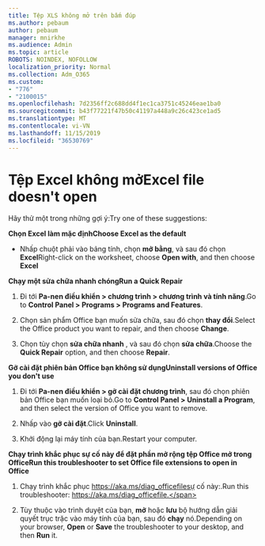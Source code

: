 ```yaml
---
title: Tệp XLS không mở trên bấm đúp
ms.author: pebaum
author: pebaum
manager: mnirkhe
ms.audience: Admin
ms.topic: article
ROBOTS: NOINDEX, NOFOLLOW
localization_priority: Normal
ms.collection: Adm_O365
ms.custom:
- "776"
- "2100015"
ms.openlocfilehash: 7d2356ff2c688dd4f1ec1ca3751c45246eae1ba0
ms.sourcegitcommit: b43f77221f47b50c41197a448a9c26c423ce1ad5
ms.translationtype: MT
ms.contentlocale: vi-VN
ms.lasthandoff: 11/15/2019
ms.locfileid: "36530769"
---
```

# <a name="excel-file-doesnt-open"></a><span data-ttu-id="9ff31-102">Tệp Excel không mở</span><span class="sxs-lookup"><span data-stu-id="9ff31-102">Excel file doesn't open</span></span>

<span data-ttu-id="9ff31-103">Hãy thử một trong những gợi ý:</span><span class="sxs-lookup"><span data-stu-id="9ff31-103">Try one of these suggestions:</span></span>

<span data-ttu-id="9ff31-104">**Chọn Excel làm mặc định**</span><span class="sxs-lookup"><span data-stu-id="9ff31-104">**Choose Excel as the default**</span></span>

* <span data-ttu-id="9ff31-105">Nhấp chuột phải vào bảng tính, chọn **mở bằng**, và sau đó chọn **Excel**</span><span class="sxs-lookup"><span data-stu-id="9ff31-105">Right-click on the worksheet, choose **Open with**, and then choose **Excel**</span></span>

<span data-ttu-id="9ff31-106">**Chạy một sửa chữa nhanh chóng**</span><span class="sxs-lookup"><span data-stu-id="9ff31-106">**Run a Quick Repair**</span></span>

1. <span data-ttu-id="9ff31-107">Đi tới **Pa-nen điều khiển > chương trình > chương trình và tính năng**.</span><span class="sxs-lookup"><span data-stu-id="9ff31-107">Go to **Control Panel > Programs > Programs and Features**.</span></span>

2. <span data-ttu-id="9ff31-108">Chọn sản phẩm Office bạn muốn sửa chữa, sau đó chọn **thay đổi**.</span><span class="sxs-lookup"><span data-stu-id="9ff31-108">Select the Office product you want to repair, and then choose **Change**.</span></span>

3. <span data-ttu-id="9ff31-109">Chọn tùy chọn **sửa chữa nhanh** , và sau đó chọn **sửa chữa**.</span><span class="sxs-lookup"><span data-stu-id="9ff31-109">Choose the **Quick Repair** option, and then choose **Repair**.</span></span>

<span data-ttu-id="9ff31-110">**Gỡ cài đặt phiên bản Office bạn không sử dụng**</span><span class="sxs-lookup"><span data-stu-id="9ff31-110">**Uninstall versions of Office you don't use**</span></span>

1. <span data-ttu-id="9ff31-111">Đi tới **Pa-nen điều khiển > gỡ cài đặt chương trình**, sau đó chọn phiên bản Office bạn muốn loại bỏ.</span><span class="sxs-lookup"><span data-stu-id="9ff31-111">Go to **Control Panel > Uninstall a Program**, and then select the version of Office you want to remove.</span></span>

2. <span data-ttu-id="9ff31-112">Nhấp vào **gỡ cài đặt**.</span><span class="sxs-lookup"><span data-stu-id="9ff31-112">Click **Uninstall**.</span></span>

3. <span data-ttu-id="9ff31-113">Khởi động lại máy tính của bạn.</span><span class="sxs-lookup"><span data-stu-id="9ff31-113">Restart your computer.</span></span>

<span data-ttu-id="9ff31-114">**Chạy trình khắc phục sự cố này để đặt phần mở rộng tệp Office mở trong Office**</span><span class="sxs-lookup"><span data-stu-id="9ff31-114">**Run this troubleshooter to set Office file extensions to open in Office**</span></span>

1. <span data-ttu-id="9ff31-115">Chạy trình khắc phục https://aka.ms/diag_officefilesự cố này:.</span><span class="sxs-lookup"><span data-stu-id="9ff31-115">Run this troubleshooter: https://aka.ms/diag_officefile.</span></span>

2. <span data-ttu-id="9ff31-116">Tùy thuộc vào trình duyệt của bạn, **mở** hoặc **lưu** bộ hướng dẫn giải quyết trục trặc vào máy tính của bạn, sau đó **chạy** nó.</span><span class="sxs-lookup"><span data-stu-id="9ff31-116">Depending on your browser, **Open** or **Save** the troubleshooter to your desktop, and then **Run** it.</span></span>
